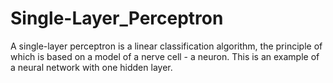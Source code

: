 # Single-Layer_Perceptron
A single-layer perceptron is a linear classification algorithm, the principle of which is based on a model of a nerve cell - a neuron. This is an example of a neural network with one hidden layer.
